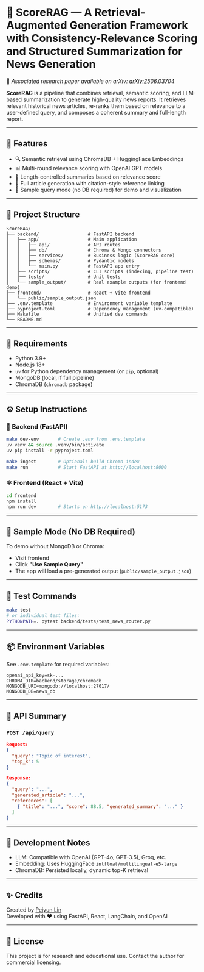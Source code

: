 # 📰 ScoreRAG — A Retrieval-Augmented Generation Framework with Consistency-Relevance Scoring and Structured Summarization for News Generation

📄 _Associated research paper available on arXiv: [arXiv:2506.03704](https://arxiv.org/abs/2506.03704)_

**ScoreRAG** is a pipeline that combines retrieval, semantic scoring, and LLM-based summarization to generate high-quality news reports. It retrieves relevant historical news articles, re-ranks them based on relevance to a user-defined query, and composes a coherent summary and full-length report.

---

## 🚀 Features

- 🔍 Semantic retrieval using ChromaDB + HuggingFace Embeddings
- 📊 Multi-round relevance scoring with OpenAI GPT models
- 📝 Length-controlled summaries based on relevance score
- 📰 Full article generation with citation-style reference linking
- 🧪 Sample query mode (no DB required) for demo and visualization

---

## 📁 Project Structure

```
ScoreRAG/
├── backend/                  # FastAPI backend
│   ├── app/                  # Main application
│   │   ├── api/              # API routes
│   │   ├── db/               # Chroma & Mongo connectors
│   │   ├── services/         # Business logic (ScoreRAG core)
│   │   ├── schemas/          # Pydantic models
│   │   └── main.py           # FastAPI app entry
│   ├── scripts/              # CLI scripts (indexing, pipeline test)
│   ├── tests/                # Unit tests
│   └── sample_output/        # Real example outputs (for frontend demo)
├── frontend/                 # React + Vite frontend
│   └── public/sample_output.json
├── .env.template             # Environment variable template
├── pyproject.toml            # Dependency management (uv-compatible)
├── Makefile                  # Unified dev commands
└── README.md
```

---

## 🧰 Requirements

- Python 3.9+
- Node.js 18+
- `uv` for Python dependency management (or `pip`, optional)
- MongoDB (local, if full pipeline)
- ChromaDB (`chromadb` package)

---

## ⚙️ Setup Instructions

### 🐍 Backend (FastAPI)

```bash
make dev-env       # Create .env from .env.template
uv venv && source .venv/bin/activate
uv pip install -r pyproject.toml

make ingest        # Optional: build Chroma index
make run           # Start FastAPI at http://localhost:8000
```

### ⚛️ Frontend (React + Vite)

```bash
cd frontend
npm install
npm run dev        # Starts on http://localhost:5173
```

---

## 🧪 Sample Mode (No DB Required)

To demo without MongoDB or Chroma:

- Visit frontend
- Click **"Use Sample Query"**
- The app will load a pre-generated output (`public/sample_output.json`)

---

## 🧪 Test Commands

```bash
make test
# or individual test files:
PYTHONPATH=. pytest backend/tests/test_news_router.py
```

---

## 📦 Environment Variables

See `.env.template` for required variables:

```env
openai_api_key=sk-...
CHROMA_DIR=backend/storage/chromadb
MONGODB_URI=mongodb://localhost:27017/
MONGODB_DB=news_db
```

---

## 📄 API Summary

### `POST /api/query`

```json
Request:
{
  "query": "Topic of interest",
  "top_k": 5
}

Response:
{
  "query": "...",
  "generated_article": "...",
  "references": [
    { "title": "...", "score": 88.5, "generated_summary": "..." }
  ]
}
```

---

## 📌 Development Notes

- LLM: Compatible with OpenAI (GPT-4o, GPT-3.5), Groq, etc.
- Embedding: Uses HuggingFace `intfloat/multilingual-e5-large`
- ChromaDB: Persisted locally, dynamic top-K retrieval

---

## ✨ Credits

Created by [Peiyun Lin](https://github.com/peiyun2260)  
Developed with ❤️ using FastAPI, React, LangChain, and OpenAI

---

## 📜 License

This project is for research and educational use. Contact the author for commercial licensing.
